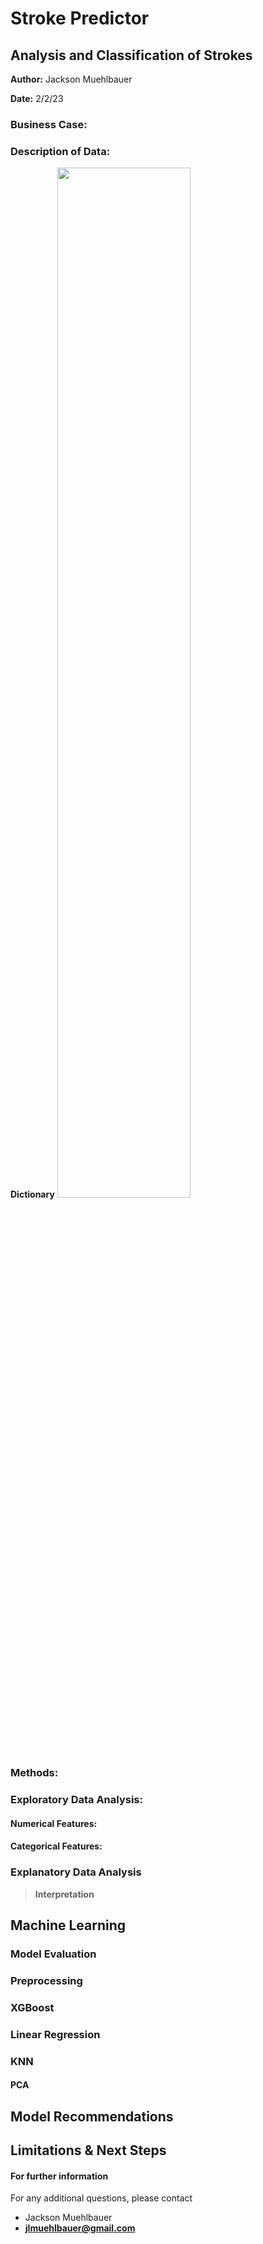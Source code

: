 # Stroke Predictor

## Analysis and Classification of Strokes

**Author:** Jackson Muehlbauer

**Date:** 2/2/23

### Business Case:


### Description of Data:
**Dictionary**
<img src="stroke_dictionary.png" width=65% height=65%>

### Methods:

### Exploratory Data Analysis:

#### Numerical Features:

#### Categorical Features:

### Explanatory Data Analysis

> **Interpretation**


## Machine Learning

### Model Evaluation

### Preprocessing

### XGBoost

### Linear Regression

### KNN

#### PCA

## Model Recommendations

## Limitations & Next Steps

#### For further information


For any additional questions, please contact 
- Jackson Muehlbauer
- **jlmuehlbauer@gmail.com**




